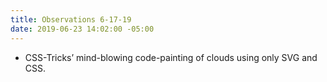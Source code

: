 ```yaml
---
title: Observations 6-17-19
date: 2019-06-23 14:02:00 -05:00
---
```


- CSS-Tricks’ mind-blowing code-painting of clouds using only SVG and CSS.
